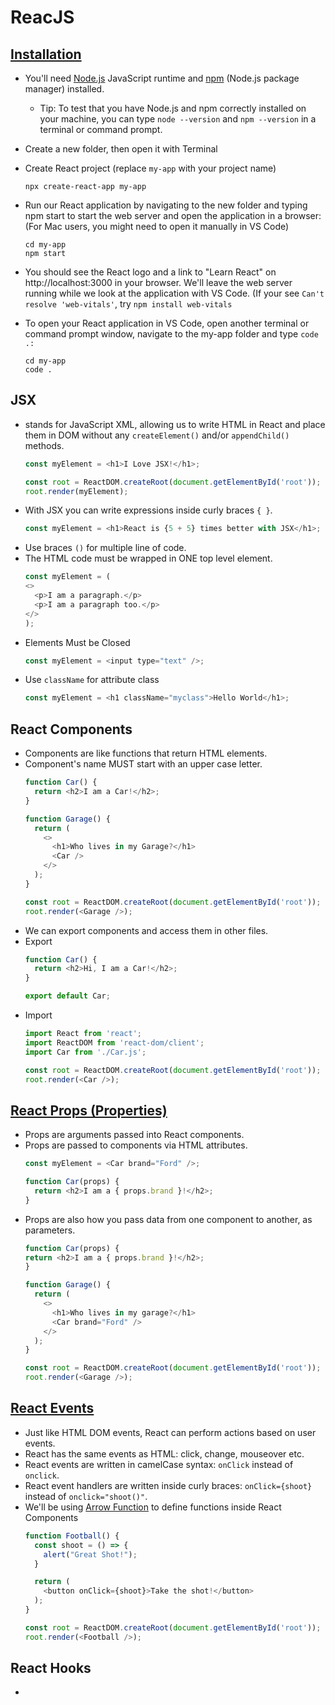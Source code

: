 # ReacJS

## [Installation](https://code.visualstudio.com/docs/nodejs/reactjs-tutorial)
- You'll need [Node.js](https://nodejs.org/) JavaScript runtime and [npm](https://www.npmjs.com/) (Node.js package manager) installed.
  - Tip: To test that you have Node.js and npm correctly installed on your machine, you can type ```node --version``` and ```npm --version``` in a terminal or command prompt.
- Create a new folder, then open it with Terminal
- Create React project (replace ```my-app``` with your project name)
  
  ```npx create-react-app my-app```

- Run our React application by navigating to the new folder and typing npm start to start the web server and open the application in a browser: (For Mac users, you might need to open it manually in VS Code)
  ```
  cd my-app
  npm start
  ```
- You should see the React logo and a link to "Learn React" on http://localhost:3000 in your browser. We'll leave the web server running while we look at the application with VS Code. (If your see ```Can't resolve 'web-vitals'```, try ```npm install web-vitals```

- To open your React application in VS Code, open another terminal or command prompt window, navigate to the my-app folder and type ```code .:```
  ```
  cd my-app
  code .
  ```

## JSX
- stands for JavaScript XML, allowing us to write HTML in React and place them in DOM without any ```createElement()``` and/or ```appendChild()``` methods.
  ```javascript
  const myElement = <h1>I Love JSX!</h1>;

  const root = ReactDOM.createRoot(document.getElementById('root'));
  root.render(myElement);
  ```
- With JSX you can write expressions inside curly braces ```{ }```.
  ```javascript
  const myElement = <h1>React is {5 + 5} times better with JSX</h1>;
  ```
- Use braces ```()``` for multiple line of code.
- The HTML code must be wrapped in ONE top level element.
  ```javascript
  const myElement = (
  <>
    <p>I am a paragraph.</p>
    <p>I am a paragraph too.</p>
  </>
  );
  ```
- Elements Must be Closed
  ```javascript
  const myElement = <input type="text" />;
  ```
- Use ```className``` for attribute class
  ```javascript
  const myElement = <h1 className="myclass">Hello World</h1>;
  ```

## React Components
- Components are like functions that return HTML elements.
- Component's name MUST start with an upper case letter.
  ```javascript
  function Car() {
    return <h2>I am a Car!</h2>;
  }

  function Garage() {
    return (
      <>
        <h1>Who lives in my Garage?</h1>
        <Car />
      </>
    );
  }

  const root = ReactDOM.createRoot(document.getElementById('root'));
  root.render(<Garage />);
  ```
- We can export components and access them in other files.
- Export
  ```javascript
  function Car() {
    return <h2>Hi, I am a Car!</h2>;
  }

  export default Car;
  ```
- Import
  ```javascript
  import React from 'react';
  import ReactDOM from 'react-dom/client';
  import Car from './Car.js';

  const root = ReactDOM.createRoot(document.getElementById('root'));
  root.render(<Car />);
  ```

## [React Props (Properties)](https://www.w3schools.com/REACT/react_props.asp)
- Props are arguments passed into React components.
- Props are passed to components via HTML attributes.
  ```javascript
  const myElement = <Car brand="Ford" />;
  
  function Car(props) {
    return <h2>I am a { props.brand }!</h2>;
  }
  ```
- Props are also how you pass data from one component to another, as parameters.
  ```javascript
  function Car(props) {
  return <h2>I am a { props.brand }!</h2>;
  }

  function Garage() {
    return (
      <>
        <h1>Who lives in my garage?</h1>
        <Car brand="Ford" />
      </>
    );
  }

  const root = ReactDOM.createRoot(document.getElementById('root'));
  root.render(<Garage />);
  ```

## [React Events](https://www.w3schools.com/REACT/react_events.asp)
- Just like HTML DOM events, React can perform actions based on user events.
- React has the same events as HTML: click, change, mouseover etc.
- React events are written in camelCase syntax: ```onClick``` instead of ```onclick```.
- React event handlers are written inside curly braces: ```onClick={shoot}```  instead of ```onclick="shoot()"```.
- We'll be using [Arrow Function](https://www.w3schools.com/REACT/react_es6_arrow.asp) to define functions inside React Components
  ```javascript
  function Football() {
    const shoot = () => {
      alert("Great Shot!");
    }

    return (
      <button onClick={shoot}>Take the shot!</button>
    );
  }

  const root = ReactDOM.createRoot(document.getElementById('root'));
  root.render(<Football />);
  ```

## React Hooks
- 























